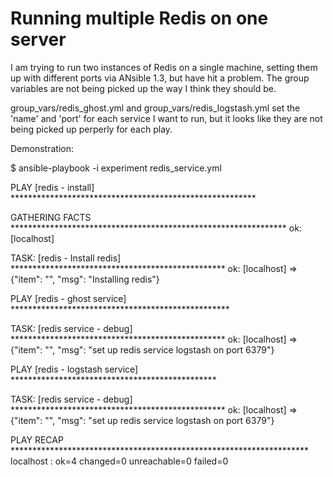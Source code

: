 # Running multiple Redis on one server

I am trying to run two instances of Redis on a single machine, setting them up
with different ports via ANsible 1.3, but have hit a problem.  The group variables
are not being picked up the way I think they should be.

group_vars/redis_ghost.yml and group_vars/redis_logstash.yml set the 'name' and 'port' 
for each service I want to run, but it looks like they are not being picked up
perperly for each play.

Demonstration:

$ ansible-playbook -i experiment redis_service.yml

PLAY [redis - install] ******************************************************** 

GATHERING FACTS *************************************************************** 
ok: [localhost]

TASK: [redis - Install redis] ************************************************* 
ok: [localhost] => {"item": "", "msg": "Installing redis"}

PLAY [redis - ghost service] ************************************************** 

TASK: [redis service - debug] ************************************************* 
ok: [localhost] => {"item": "", "msg": "set up redis service logstash on port 6379"}

PLAY [redis - logstash service] *********************************************** 

TASK: [redis service - debug] ************************************************* 
ok: [localhost] => {"item": "", "msg": "set up redis service logstash on port 6379"}

PLAY RECAP ******************************************************************** 
localhost                  : ok=4    changed=0    unreachable=0    failed=0   

